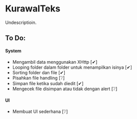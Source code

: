 # KurawalTeks
Undescriptioin.

## To Do:

#### System
- Mengambil data menggunakan XHttp [✔]
- Looping folder dalam folder untuk menampilkan isinya [✔]
- Sorting folder dan file [✔]
- Pisahkan file handling [❔]
- Simpan file ketika sudah diedit [✔]
- Mengecek file disimpan atau tidak dengan alert [❔]

#### UI
- Membuat UI sederhana [❔]